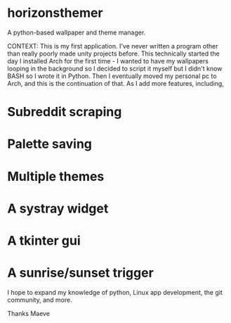 # horizonsthemer
A python-based wallpaper and theme manager.

CONTEXT:
This is my first application. I've never written a program other than really poorly made unity projects before. This technically started the day I installed Arch for the first time - I wanted to have my wallpapers looping in the background so I decided to script it myself but I didn't know BASH so I wrote it in Python. Then I eventually moved my personal pc to Arch, and this is the continuation of that. As I add more features, including,
# Subreddit scraping
# Palette saving
# Multiple themes
# A systray widget
# A tkinter gui
# A sunrise/sunset trigger
I hope to expand my knowledge of python, Linux app development, the git community, and more.

Thanks
Maeve
